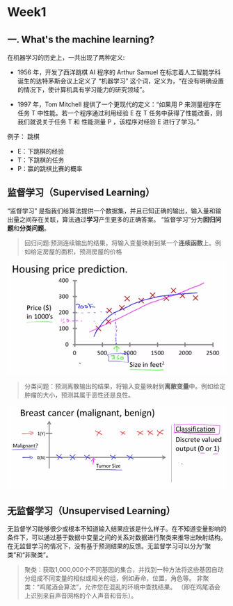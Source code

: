 # Week1

## 一. What's the machine learning?

在机器学习的历史上，一共出现了两种定义:

- 1956 年，开发了西洋跳棋 AI 程序的 Arthur Samuel 在标志着人工智能学科诞生的达特茅斯会议上定义了 “机器学习” 这个词，定义为，“在没有明确设置的情况下，使计算机具有学习能力的研究领域”。

- 1997 年，Tom Mitchell 提供了一个更现代的定义：“如果用 P 来测量程序在任务 T 中性能。若一个程序通过利用经验 E 在 T 任务中获得了性能改善，则我们就说关于任务 T 和 性能测量 P ，该程序对经验 E 进行了学习。”

例子： 跳棋
- E：下跳棋的经验
- T：下跳棋的任务
- P：赢的跳棋比赛的概率

## 监督学习（Supervised Learning）
 “监督学习” 是指我们给算法提供一个数据集，并且已知正确的输出，输入量和输出量之间存在关联，算法通过**学习**产生更多的正确答案。
 “监督学习”分为**回归问题**和**分类问题**。
> 回归问题:预测连续输出的结果，将输入变量映射到某一个**连续函数**上。例如给定房屋的面积，预测房屋的价格

<p align='center'>
<img src='https://github.com/jzb1128/Machine_Learning_Notebook/blob/main/image/Housing%20price.png'>
</p>

> 分类问题：预测离散输出的结果，将输入变量映射到**离散变量**中。例如给定肿瘤的大小，预测其属于恶性还是良性。

<p align='center'>
<img src='https://github.com/jzb1128/Machine_Learning_Notebook/blob/main/image/Cancer.png'>
</p>

## 无监督学习（Unsupervised Learning）
无监督学习能够很少或根本不知道输入结果应该是什么样子。在不知道变量影响的条件下，可以通过基于数据中变量之间的关系对数据进行聚类来推导出映射结构。 在无监督学习的情况下，没有基于预测结果的反馈。无监督学习可以分为“聚类”和“非聚类”。

> 聚类：获取1,000,000个不同基因的集合，并找到一种方法将这些基因自动分组成不同变量的相似或相关的组，例如寿命，位置，角色等。
> 非聚类：“鸡尾酒会算法”，允许您在混乱的环境中查找结果。 （即在鸡尾酒会上识别来自声音网格的个人声音和音乐）。
